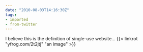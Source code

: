 ```yaml
---
date: "2010-08-03T14:16:30Z"
tags:
- imported
- from-twitter
---
```

I believe this is the definition of single-use website… {{< linkrot "yfrog.com/2t2jtj" "an image" >}}
